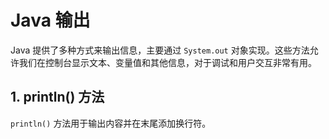 # Java 输出

Java 提供了多种方式来输出信息，主要通过 `System.out` 对象实现。这些方法允许我们在控制台显示文本、变量值和其他信息，对于调试和用户交互非常有用。

## 1. println() 方法

`println()` 方法用于输出内容并在末尾添加换行符。